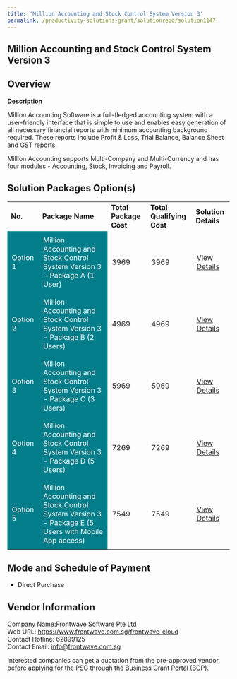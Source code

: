 ```yaml
---
title: 'Million Accounting and Stock Control System Version 3'
permalink: /productivity-solutions-grant/solutionrepo/solution1147
---
```


## Million Accounting and Stock Control System Version 3

## Overview

**Description**

Million Accounting Software is a full-fledged accounting system with a user-friendly interface that is simple to use and enables easy generation of all necessary financial reports with minimum accounting background required. These reports include Profit & Loss, Trial Balance, Balance Sheet and GST reports.

Million Accounting supports Multi-Company and Multi-Currency and has four modules - Accounting, Stock, Invoicing and Payroll.

## Solution Packages Option(s)

<table>
<tr>
<td><b>No.</b></td>
<td><b>Package Name</b></td>
<td><b>Total Package Cost</b></td>
<td><b>Total Qualifying Cost</b></td>
<td><b>Solution Details</b></td>
</tr>
<tr>
<td style='padding: 10px; background-color: #037E8A; color: #FFFFFF;'>Option 1</td>
<td style='padding: 10px; background-color: #037E8A; color: #FFFFFF;'>Million Accounting and Stock Control System Version 3 - Package A (1 User)</td>
<td style='padding: 10px;'>3969</td>
<td style='padding: 10px;'>3969</td>
<td style='padding: 10px;'><a href='https://www.gobusiness.gov.sg/images/psg/DesensitisedRockbellMillionStockAnnex3CRwef12August2021-_Part_1.pdf' target='_blank'>View Details</a></td>
</tr>
<tr>
<td style='padding: 10px; background-color: #037E8A; color: #FFFFFF;'>Option 2</td>
<td style='padding: 10px; background-color: #037E8A; color: #FFFFFF;'>Million Accounting and Stock Control System Version 3 - Package B (2 Users)</td>
<td style='padding: 10px;'>4969</td>
<td style='padding: 10px;'>4969</td>
<td style='padding: 10px;'><a href='https://www.gobusiness.gov.sg/images/psg/DesensitisedRockbellMillionStockAnnex3CRwef12August2021-_Part_2.pdf' target='_blank'>View Details</a></td>
</tr>
<tr>
<td style='padding: 10px; background-color: #037E8A; color: #FFFFFF;'>Option 3</td>
<td style='padding: 10px; background-color: #037E8A; color: #FFFFFF;'>Million Accounting and Stock Control System Version 3 - Package C (3 Users)</td>
<td style='padding: 10px;'>5969</td>
<td style='padding: 10px;'>5969</td>
<td style='padding: 10px;'><a href='https://www.gobusiness.gov.sg/images/psg/DesensitisedRockbellMillionStockAnnex3CRwef12August2021-_Part_3.pdf' target='_blank'>View Details</a></td>
</tr>
<tr>
<td style='padding: 10px; background-color: #037E8A; color: #FFFFFF;'>Option 4</td>
<td style='padding: 10px; background-color: #037E8A; color: #FFFFFF;'>Million Accounting and Stock Control System Version 3 - Package D (5 Users)</td>
<td style='padding: 10px;'>7269</td>
<td style='padding: 10px;'>7269</td>
<td style='padding: 10px;'><a href='https://www.gobusiness.gov.sg/images/psg/DesensitisedRockbellMillionStockAnnex3CRwef12August2021-_Part_4.pdf' target='_blank'>View Details</a></td>
</tr>
<tr>
<td style='padding: 10px; background-color: #037E8A; color: #FFFFFF;'>Option 5</td>
<td style='padding: 10px; background-color: #037E8A; color: #FFFFFF;'>Million Accounting and Stock Control System Version 3 - Package E (5 Users with Mobile App access)</td>
<td style='padding: 10px;'>7549</td>
<td style='padding: 10px;'>7549</td>
<td style='padding: 10px;'><a href='https://www.gobusiness.gov.sg/images/psg/DesensitisedRockbellMillionStockAnnex3CRwef12August2021-_Part_5.pdf' target='_blank'>View Details</a></td>
</tr>
</table>

## Mode and Schedule of Payment

 - Direct Purchase

## Vendor Information

 Company Name:Frontwave Software Pte Ltd <br>Web URL: https://www.frontwave.com.sg/frontwave-cloud <br>Contact Hotline: 62899125 <br>Contact Email: info@frontwave.com.sg <br>

Interested companies can get a quotation from the pre-approved vendor, before applying for the PSG through the <a href='https://www.businessgrants.gov.sg/' target='_blank' rel='noopener'>Business Grant Portal (BGP)</a>.

<script src="/jquery/resize-tables.js"></script>

